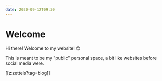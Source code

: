 ```yaml
---
date: 2020-09-12T09:30
---
```


# Welcome

Hi there! Welcome to my website! 😊

This is meant to be my "public" personal space, a bit like websites before social media were.

[[z:zettels?tag=blog]]

